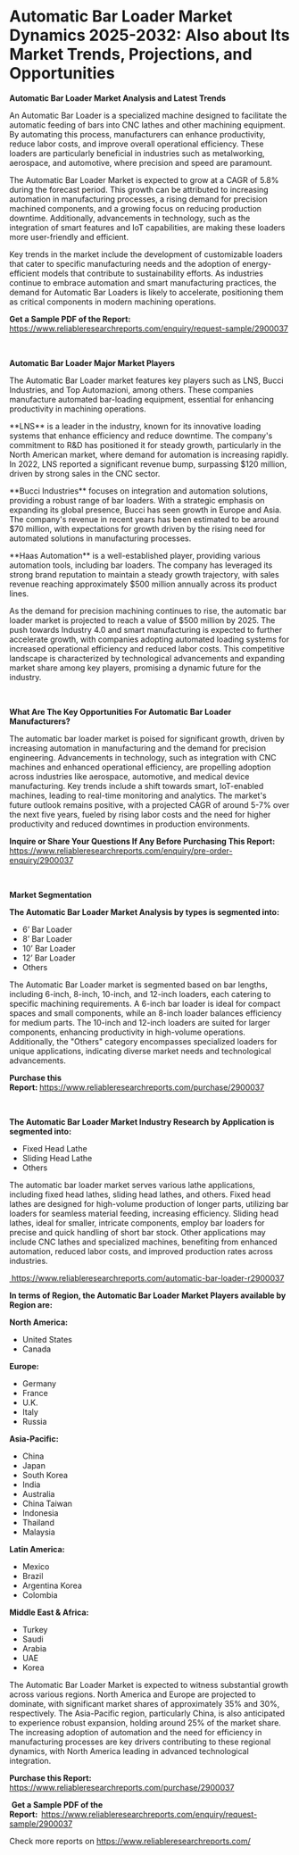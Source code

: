 <p><h1>Automatic Bar Loader Market Dynamics 2025-2032: Also about Its Market Trends, Projections, and Opportunities</h1></p><p><strong>Automatic Bar Loader Market Analysis and Latest Trends</strong></p>
<p><p>An Automatic Bar Loader is a specialized machine designed to facilitate the automatic feeding of bars into CNC lathes and other machining equipment. By automating this process, manufacturers can enhance productivity, reduce labor costs, and improve overall operational efficiency. These loaders are particularly beneficial in industries such as metalworking, aerospace, and automotive, where precision and speed are paramount.</p><p>The Automatic Bar Loader Market is expected to grow at a CAGR of 5.8% during the forecast period. This growth can be attributed to increasing automation in manufacturing processes, a rising demand for precision machined components, and a growing focus on reducing production downtime. Additionally, advancements in technology, such as the integration of smart features and IoT capabilities, are making these loaders more user-friendly and efficient.</p><p>Key trends in the market include the development of customizable loaders that cater to specific manufacturing needs and the adoption of energy-efficient models that contribute to sustainability efforts. As industries continue to embrace automation and smart manufacturing practices, the demand for Automatic Bar Loaders is likely to accelerate, positioning them as critical components in modern machining operations.</p></p>
<p><strong>Get a Sample PDF of the Report:&nbsp;</strong> <a href="https://www.reliableresearchreports.com/enquiry/request-sample/2900037?utm_campaign=3585&utm_medium=2&utm_source=Github&utm_content=ia&utm_term=16032025&utm_id=automatic-bar-loader">https://www.reliableresearchreports.com/enquiry/request-sample/2900037</a></p>
<p>&nbsp;</p>
<p><strong>Automatic Bar Loader Major Market Players</strong></p>
<p><p>The Automatic Bar Loader market features key players such as LNS, Bucci Industries, and Top Automazioni, among others. These companies manufacture automated bar-loading equipment, essential for enhancing productivity in machining operations.</p><p>**LNS** is a leader in the industry, known for its innovative loading systems that enhance efficiency and reduce downtime. The company's commitment to R&D has positioned it for steady growth, particularly in the North American market, where demand for automation is increasing rapidly. In 2022, LNS reported a significant revenue bump, surpassing $120 million, driven by strong sales in the CNC sector.</p><p>**Bucci Industries** focuses on integration and automation solutions, providing a robust range of bar loaders. With a strategic emphasis on expanding its global presence, Bucci has seen growth in Europe and Asia. The company's revenue in recent years has been estimated to be around $70 million, with expectations for growth driven by the rising need for automated solutions in manufacturing processes.</p><p>**Haas Automation** is a well-established player, providing various automation tools, including bar loaders. The company has leveraged its strong brand reputation to maintain a steady growth trajectory, with sales revenue reaching approximately $500 million annually across its product lines.</p><p>As the demand for precision machining continues to rise, the automatic bar loader market is projected to reach a value of $500 million by 2025. The push towards Industry 4.0 and smart manufacturing is expected to further accelerate growth, with companies adopting automated loading systems for increased operational efficiency and reduced labor costs. This competitive landscape is characterized by technological advancements and expanding market share among key players, promising a dynamic future for the industry.</p></p>
<p>&nbsp;</p>
<p><strong>What Are The Key Opportunities For Automatic Bar Loader Manufacturers?</strong></p>
<p><p>The automatic bar loader market is poised for significant growth, driven by increasing automation in manufacturing and the demand for precision engineering. Advancements in technology, such as integration with CNC machines and enhanced operational efficiency, are propelling adoption across industries like aerospace, automotive, and medical device manufacturing. Key trends include a shift towards smart, IoT-enabled machines, leading to real-time monitoring and analytics. The market's future outlook remains positive, with a projected CAGR of around 5-7% over the next five years, fueled by rising labor costs and the need for higher productivity and reduced downtimes in production environments.</p></p>
<p><strong>Inquire or Share Your Questions If Any Before Purchasing This Report:</strong> <a href="https://www.reliableresearchreports.com/enquiry/pre-order-enquiry/2900037?utm_campaign=3585&utm_medium=2&utm_source=Github&utm_content=ia&utm_term=16032025&utm_id=automatic-bar-loader">https://www.reliableresearchreports.com/enquiry/pre-order-enquiry/2900037</a></p>
<p>&nbsp;</p>
<p><strong>Market Segmentation</strong></p>
<p><strong>The Automatic Bar Loader Market Analysis by types is segmented into:</strong></p>
<p><ul><li>6’ Bar Loader</li><li>8’ Bar Loader</li><li>10’ Bar Loader</li><li>12’ Bar Loader</li><li>Others</li></ul></p>
<p><p>The Automatic Bar Loader market is segmented based on bar lengths, including 6-inch, 8-inch, 10-inch, and 12-inch loaders, each catering to specific machining requirements. A 6-inch bar loader is ideal for compact spaces and small components, while an 8-inch loader balances efficiency for medium parts. The 10-inch and 12-inch loaders are suited for larger components, enhancing productivity in high-volume operations. Additionally, the "Others" category encompasses specialized loaders for unique applications, indicating diverse market needs and technological advancements.</p></p>
<p><strong>Purchase this Report:&nbsp;</strong><a href="https://www.reliableresearchreports.com/purchase/2900037?utm_campaign=3585&utm_medium=2&utm_source=Github&utm_content=ia&utm_term=16032025&utm_id=automatic-bar-loader">https://www.reliableresearchreports.com/purchase/2900037</a></p>
<p>&nbsp;</p>
<p><strong>The Automatic Bar Loader Market Industry Research by Application is segmented into:</strong></p>
<p><ul><li>Fixed Head Lathe</li><li>Sliding Head Lathe</li><li>Others</li></ul></p>
<p><p>The automatic bar loader market serves various lathe applications, including fixed head lathes, sliding head lathes, and others. Fixed head lathes are designed for high-volume production of longer parts, utilizing bar loaders for seamless material feeding, increasing efficiency. Sliding head lathes, ideal for smaller, intricate components, employ bar loaders for precise and quick handling of short bar stock. Other applications may include CNC lathes and specialized machines, benefiting from enhanced automation, reduced labor costs, and improved production rates across industries.</p></p>
<p><a href="https://www.reliableresearchreports.com/automatic-bar-loader-r2900037?utm_campaign=3585&utm_medium=2&utm_source=Github&utm_content=ia&utm_term=16032025&utm_id=automatic-bar-loader">&nbsp;https://www.reliableresearchreports.com/automatic-bar-loader-r2900037</a></p>
<p><strong>In terms of Region, the Automatic Bar Loader Market Players available by Region are:</strong></p>
<p>
    <p> <strong> North America: </strong>
        <ul>
            <li>United States</li>
            <li>Canada</li>
        </ul>
        </p> 
    <p> <strong> Europe: </strong>
        <ul>
            <li>Germany</li>
            <li>France</li>
            <li>U.K.</li>
            <li>Italy</li>
            <li>Russia</li>
        </ul>
        </p> 
    <p> <strong> Asia-Pacific: </strong>
        <ul>
            <li>China</li>
            <li>Japan</li>
            <li>South Korea</li>
            <li>India</li>
            <li>Australia</li>
            <li>China Taiwan</li>
            <li>Indonesia</li>
            <li>Thailand</li>
            <li>Malaysia</li>
        </ul>
        </p> 
    <p> <strong> Latin America: </strong>
        <ul>
            <li>Mexico</li>
            <li>Brazil</li>
            <li>Argentina Korea</li>
            <li>Colombia</li>
        </ul>
        </p> 
    <p> <strong> Middle East & Africa: </strong>
        <ul>
            <li>Turkey</li>
            <li>Saudi</li>
            <li>Arabia</li>
            <li>UAE</li>
            <li>Korea</li>
        </ul>
    </p>
    </p>
<p><p>The Automatic Bar Loader Market is expected to witness substantial growth across various regions. North America and Europe are projected to dominate, with significant market shares of approximately 35% and 30%, respectively. The Asia-Pacific region, particularly China, is also anticipated to experience robust expansion, holding around 25% of the market share. The increasing adoption of automation and the need for efficiency in manufacturing processes are key drivers contributing to these regional dynamics, with North America leading in advanced technological integration.</p></p>
<p><strong>Purchase this Report: </strong><a href="https://www.reliableresearchreports.com/purchase/2900037?utm_campaign=3585&utm_medium=2&utm_source=Github&utm_content=ia&utm_term=16032025&utm_id=automatic-bar-loader">https://www.reliableresearchreports.com/purchase/2900037</a></p>
<p>&nbsp;<strong>Get a Sample PDF of the Report:&nbsp;&nbsp;</strong><a href="https://www.reliableresearchreports.com/enquiry/request-sample/2900037?utm_campaign=3585&utm_medium=2&utm_source=Github&utm_content=ia&utm_term=16032025&utm_id=automatic-bar-loader">https://www.reliableresearchreports.com/enquiry/request-sample/2900037</a></p>
<p><strong></strong></p>
<p>Check more reports on <a href="https://www.reliableresearchreports.com/?utm_campaign=3585&utm_medium=2&utm_source=Github&utm_content=ia&utm_term=16032025&utm_id=automatic-bar-loader">https://www.reliableresearchreports.com/</a></p>